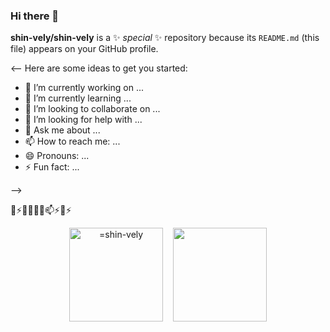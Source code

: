### Hi there 👋


**shin-vely/shin-vely** is a ✨ _special_ ✨ repository because its `README.md` (this file) appears on your GitHub profile.


<--
Here are some ideas to get you started:

- 🔭 I’m currently working on ...
- 🌱 I’m currently learning ...
- 👯 I’m looking to collaborate on ...
- 🤔 I’m looking for help with ...
- 💬 Ask me about ...
- 📫 How to reach me: ...
- 😄 Pronouns: ...
- ⚡ Fun fact: ...

-->

🔭⚡🌱👯🤔💬📫⚡😄⚡

<p align="center"><img align="center" height="150" src="https://github-readme-stats.vercel.app/api?username=shin-vely&show_icons=true" alt="=shin-vely" />&nbsp;
&nbsp;
<img align="center" height="150" src="https://github-readme-stats.vercel.app/api/top-langs/?username=shin-vely&layout=compact" /><p/>

